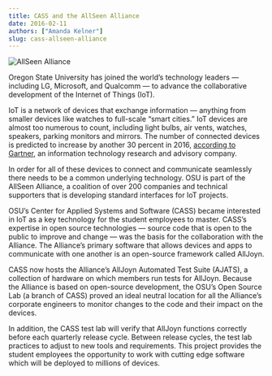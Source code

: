 ```yaml
---
title: CASS and the AllSeen Alliance
date: 2016-02-11
authors: ["Amanda Kelner"]
slug: cass-allseen-alliance
---
```


![AllSeen Alliance](/images/AllSeen-Alliance-Picture.png#blog)

Oregon State University has joined the world’s technology leaders — including LG, Microsoft, and Qualcomm — to advance
the collaborative development of the Internet of Things (IoT).

IoT is a network of devices that exchange information — anything from smaller devices like watches to full-scale “smart
cities.” IoT devices are almost too numerous to count, including light bulbs, air vents, watches, speakers, parking
monitors and mirrors. The number of connected devices is predicted to increase by another 30 percent in 2016,
[according to Gartner](http://www.gartner.com/newsroom/id/3165317), an information technology research and advisory
company.

In order for all of these devices to connect and communicate seamlessly there needs to be a common underlying
technology. OSU is part of the AllSeen Alliance, a coalition of over 200 companies and technical supporters that is
developing standard interfaces for IoT projects.

OSU’s Center for Applied Systems and Software (CASS) became interested in IoT as a key technology for the student
employees to master. CASS’s expertise in open source technologies — source code that is open to the public to improve
and change — was the basis for the collaboration with the Alliance. The Alliance’s primary software that allows devices
and apps to communicate with one another is an open-source framework called AllJoyn.

CASS now hosts the Alliance’s AllJoyn Automated Test Suite (AJATS), a collection of hardware on which members run tests
for AllJoyn. Because the Alliance is based on open-source development, the OSU’s Open Source Lab (a branch of CASS)
proved an ideal neutral location for all the Alliance’s corporate engineers to monitor changes to the code and their
impact on the devices.

In addition, the CASS test lab will verify that AllJoyn functions correctly before each quarterly release cycle. Between
release cycles, the test lab practices to adjust to new tools and requirements. This project provides the student
employees the opportunity to work with cutting edge software which will be deployed to millions of devices.
